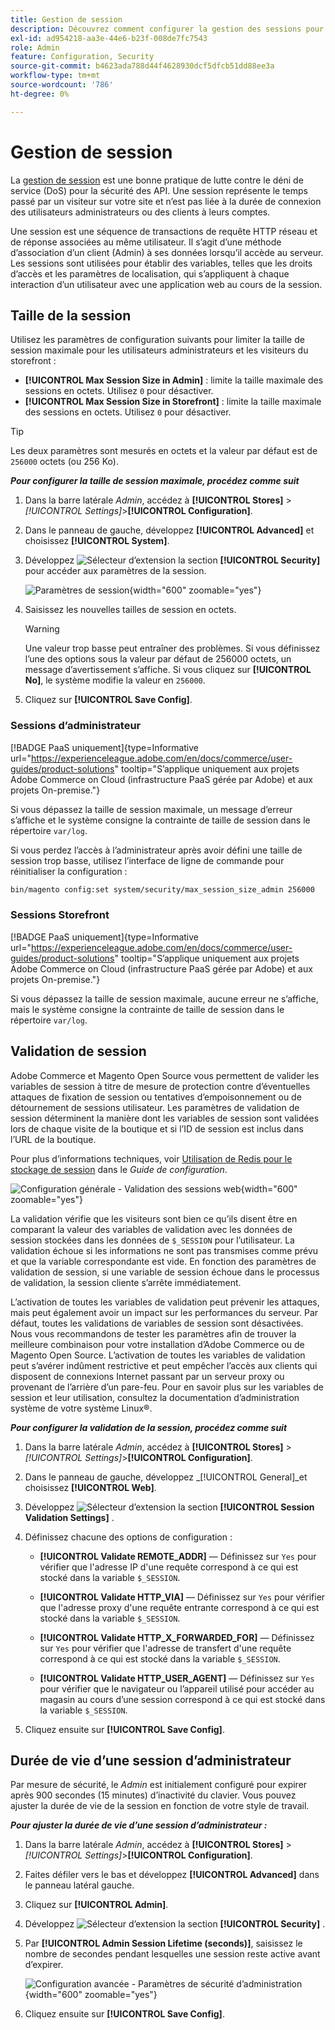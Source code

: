```yaml
---
title: Gestion de session
description: Découvrez comment configurer la gestion des sessions pour sécuriser l’administrateur et le storefront.
exl-id: ad954218-aa3e-44e6-b23f-008de7fc7543
role: Admin
feature: Configuration, Security
source-git-commit: b4623ada788d44f4628930dcf5dfcb51dd88ee3a
workflow-type: tm+mt
source-wordcount: '786'
ht-degree: 0%

---
```


# Gestion de session

La [gestion de session](https://cheatsheetseries.owasp.org/cheatsheets/Session_Management_Cheat_Sheet.html) est une bonne pratique de lutte contre le déni de service (DoS) pour la sécurité des API. Une session représente le temps passé par un visiteur sur votre site et n’est pas liée à la durée de connexion des utilisateurs administrateurs ou des clients à leurs comptes.

Une session est une séquence de transactions de requête HTTP réseau et de réponse associées au même utilisateur. Il s’agit d’une méthode d’association d’un client (Admin) à ses données lorsqu’il accède au serveur. Les sessions sont utilisées pour établir des variables, telles que les droits d’accès et les paramètres de localisation, qui s’appliquent à chaque interaction d’un utilisateur avec une application web au cours de la session.

## Taille de la session

Utilisez les paramètres de configuration suivants pour limiter la taille de session maximale pour les utilisateurs administrateurs et les visiteurs du storefront :

- **[!UICONTROL Max Session Size in Admin]** : limite la taille maximale des sessions en octets. Utilisez `0` pour désactiver.
- **[!UICONTROL Max Session Size in Storefront]** : limite la taille maximale des sessions en octets. Utilisez `0` pour désactiver.

>[!TIP]
>
>Les deux paramètres sont mesurés en octets et la valeur par défaut est de `256000` octets (ou 256 Ko).

**_Pour configurer la taille de session maximale, procédez comme suit_**

1. Dans la barre latérale _Admin_, accédez à **[!UICONTROL Stores]** > _[!UICONTROL Settings]_>**[!UICONTROL Configuration]**.

1. Dans le panneau de gauche, développez **[!UICONTROL Advanced]** et choisissez **[!UICONTROL System]**.

1. Développez ![Sélecteur d’extension](../assets/icon-display-expand.png) la section **[!UICONTROL Security]** pour accéder aux paramètres de la session.

   ![Paramètres de session](../configuration-reference/advanced/assets/system-security.png){width="600" zoomable="yes"}

1. Saisissez les nouvelles tailles de session en octets.

   >[!WARNING]
   >
   >Une valeur trop basse peut entraîner des problèmes. Si vous définissez l’une des options sous la valeur par défaut de 256000 octets, un message d’avertissement s’affiche. Si vous cliquez sur **[!UICONTROL No]**, le système modifie la valeur en `256000`.

1. Cliquez sur **[!UICONTROL Save Config]**.

### Sessions d’administrateur

[!BADGE PaaS uniquement]{type=Informative url="https://experienceleague.adobe.com/en/docs/commerce/user-guides/product-solutions" tooltip="S’applique uniquement aux projets Adobe Commerce on Cloud (infrastructure PaaS gérée par Adobe) et aux projets On-premise."}

Si vous dépassez la taille de session maximale, un message d’erreur s’affiche et le système consigne la contrainte de taille de session dans le répertoire `var/log`.

Si vous perdez l’accès à l’administrateur après avoir défini une taille de session trop basse, utilisez l’interface de ligne de commande pour réinitialiser la configuration :

```bash
bin/magento config:set system/security/max_session_size_admin 256000
```

### Sessions Storefront

[!BADGE PaaS uniquement]{type=Informative url="https://experienceleague.adobe.com/en/docs/commerce/user-guides/product-solutions" tooltip="S’applique uniquement aux projets Adobe Commerce on Cloud (infrastructure PaaS gérée par Adobe) et aux projets On-premise."}

Si vous dépassez la taille de session maximale, aucune erreur ne s’affiche, mais le système consigne la contrainte de taille de session dans le répertoire `var/log`.

## Validation de session

Adobe Commerce et Magento Open Source vous permettent de valider les variables de session à titre de mesure de protection contre d’éventuelles attaques de fixation de session ou tentatives d’empoisonnement ou de détournement de sessions utilisateur. Les paramètres de validation de session déterminent la manière dont les variables de session sont validées lors de chaque visite de la boutique et si l’ID de session est inclus dans l’URL de la boutique.

Pour plus d’informations techniques, voir [Utilisation de Redis pour le stockage de session](https://experienceleague.adobe.com/docs/commerce-operations/configuration-guide/cache/redis/redis-session.html) dans le _Guide de configuration_.

![Configuration générale - Validation des sessions web](../configuration-reference/general/assets/web-session-validation-settings.png){width="600" zoomable="yes"}

La validation vérifie que les visiteurs sont bien ce qu’ils disent être en comparant la valeur des variables de validation avec les données de session stockées dans les données de `$_SESSION` pour l’utilisateur. La validation échoue si les informations ne sont pas transmises comme prévu et que la variable correspondante est vide. En fonction des paramètres de validation de session, si une variable de session échoue dans le processus de validation, la session cliente s’arrête immédiatement.

L’activation de toutes les variables de validation peut prévenir les attaques, mais peut également avoir un impact sur les performances du serveur. Par défaut, toutes les validations de variables de session sont désactivées. Nous vous recommandons de tester les paramètres afin de trouver la meilleure combinaison pour votre installation d’Adobe Commerce ou de Magento Open Source. L’activation de toutes les variables de validation peut s’avérer indûment restrictive et peut empêcher l’accès aux clients qui disposent de connexions Internet passant par un serveur proxy ou provenant de l’arrière d’un pare-feu. Pour en savoir plus sur les variables de session et leur utilisation, consultez la documentation d’administration système de votre système Linux®.

**_Pour configurer la validation de la session, procédez comme suit_**

1. Dans la barre latérale _Admin_, accédez à **[!UICONTROL Stores]** > _[!UICONTROL Settings]_>**[!UICONTROL Configuration]**.

1. Dans le panneau de gauche, développez _[!UICONTROL General]_et choisissez **[!UICONTROL Web]**.

1. Développez ![Sélecteur d’extension](../assets/icon-display-expand.png) la section **[!UICONTROL Session Validation Settings]** .

1. Définissez chacune des options de configuration :

   - **[!UICONTROL Validate REMOTE_ADDR]** — Définissez sur `Yes` pour vérifier que l&#39;adresse IP d&#39;une requête correspond à ce qui est stocké dans la variable `$_SESSION`.

   - **[!UICONTROL Validate HTTP_VIA]** — Définissez sur `Yes` pour vérifier que l&#39;adresse proxy d&#39;une requête entrante correspond à ce qui est stocké dans la variable `$_SESSION`.

   - **[!UICONTROL Validate HTTP_X_FORWARDED_FOR]** — Définissez sur `Yes` pour vérifier que l&#39;adresse de transfert d&#39;une requête correspond à ce qui est stocké dans la variable `$_SESSION`.

   - **[!UICONTROL Validate HTTP_USER_AGENT]** — Définissez sur `Yes` pour vérifier que le navigateur ou l’appareil utilisé pour accéder au magasin au cours d’une session correspond à ce qui est stocké dans la variable `$_SESSION`.

1. Cliquez ensuite sur **[!UICONTROL Save Config]**.

## Durée de vie d’une session d’administrateur

Par mesure de sécurité, le _Admin_ est initialement configuré pour expirer après 900 secondes (15 minutes) d’inactivité du clavier. Vous pouvez ajuster la durée de vie de la session en fonction de votre style de travail.

**_Pour ajuster la durée de vie d’une session d’administrateur :_**

1. Dans la barre latérale _Admin_, accédez à **[!UICONTROL Stores]** > _[!UICONTROL Settings]_>**[!UICONTROL Configuration]**.

1. Faites défiler vers le bas et développez **[!UICONTROL Advanced]** dans le panneau latéral gauche.

1. Cliquez sur **[!UICONTROL Admin]**.

1. Développez ![Sélecteur d’extension](../assets/icon-display-expand.png) la section **[!UICONTROL Security]** .

1. Par **[!UICONTROL Admin Session Lifetime (seconds)]**, saisissez le nombre de secondes pendant lesquelles une session reste active avant d’expirer.

   ![Configuration avancée - Paramètres de sécurité d’administration](../configuration-reference/advanced/assets/admin-security.png){width="600" zoomable="yes"}

1. Cliquez ensuite sur **[!UICONTROL Save Config]**.
